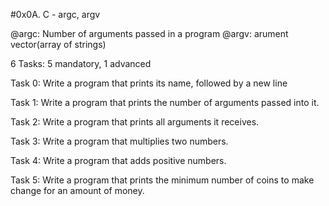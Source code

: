 #0x0A. C - argc, argv

@argc: Number of arguments passed in a program
@argv: arument vector(array of strings)

6 Tasks: 5 mandatory, 1 advanced

Task 0: Write a program that prints its name, followed by a new line

Task 1: Write a program that prints the number of arguments passed into it.

Task 2: Write a program that prints all arguments it receives.

Task 3: Write a program that multiplies two numbers.

Task 4: Write a program that adds positive numbers.

Task 5: Write a program that prints the minimum number of coins to make change 
for an amount of money.


